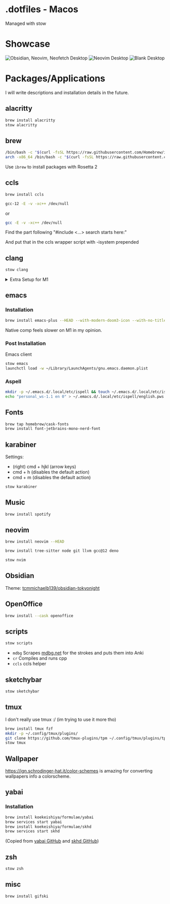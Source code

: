 # .dotfiles - Macos

Managed with stow

# Showcase

![Obsidian, Neovim, Neofetch Desktop](./assets/desktop-full.png)
![Neovim Desktop](./assets/desktop-nvim.png)
![Blank Desktop](./assets/desktop-blank.png)

# Packages/Applications

I will write descriptions and installation details in the future.

## alacritty

```bash
brew install alacritty
stow alacritty
```

## brew

```bash
/bin/bash -c "$(curl -fsSL https://raw.githubusercontent.com/Homebrew/install/HEAD/install.sh)"
arch -x86_64 /bin/bash -c "$(curl -fsSL https://raw.githubusercontent.com/Homebrew/install/master/install.sh)"
```

Use `ibrew` to install packages with Rosetta 2

## ccls

```bash
brew install ccls
```

```bash
gcc-12 -E -v -xc++ /dev/null
```

or

```bash
gcc -E -v -xc++ /dev/null
```

Find the part following "#include <...> search starts here:"

And put that in the ccls wrapper script with -isystem prepended

## clang

```bash
stow clang
```

<details>
<summary> Extra Setup for M1 </summary>

If you are getting the response (in nvim): `In included file: __float128 is not supported on this target`

Comment out the lines in `/opt/homebrew/Cellar/gcc/12.2.0/bin/../lib/gcc/current/gcc/aarch64-apple-darwin22/12/include/stddef.h`

```cpp
#if defined(__i386__) || (__APPLE__ && __aarch64__)
  __float128 __max_align_f128 __attribute__((__aligned__(__alignof(__float128))));
#endif
```

</details>

## emacs

### Installation

```bash
brew install emacs-plus --HEAD --with-modern-doom3-icon --with-no-titlebar
```

Native comp feels slower on M1 in my opinion.

### Post Installation

Emacs client

```bash
stow emacs
launchctl load -w ~/Library/LaunchAgents/gnu.emacs.daemon.plist
```

### Aspell

```bash
mkdir -p ~/.emacs.d/.local/etc/ispell && touch ~/.emacs.d/.local/etc/ispell/english.pws
echo "personal_ws-1.1 en 0" > ~/.emacs.d/.local/etc/ispell/english.pws
```

## Fonts

```bash
brew tap homebrew/cask-fonts
brew install font-jetbrains-mono-nerd-font
```

## karabiner

Settings:

- (right) cmd + hjkl (arrow keys)
- cmd + h (disables the default action)
- cmd + m (disables the default action)

```bash
stow karabiner
```

## Music

```bash
brew install spotify
```

## neovim

```bash
brew install neovim --HEAD

brew install tree-sitter node git llvm gcc@12 deno
```

```bash
stow nvim
```

## Obsidian

Theme: [tcmmichaelb139/obsidian-tokyonight](https://github.com/tcmmichaelb139/obsidian-tokyonight)

## OpenOffice

```bash
brew install --cask openoffice
```

## scripts

```bash
stow scripts
```

- `mdbg` Scrapes [mdbg.net](https://www.mdbg.net/chinese/dictionary) for the strokes and puts them into Anki
- `cr` Compiles and runs cpp
- `ccls` ccls helper

## sketchybar

```bash
stow sketchybar
```

## tmux

I don't really use tmux :/ (im trying to use it more tho)

```bash
brew install tmux fzf
mkdir -p ~/.config/tmux/plugins/
git clone https://github.com/tmux-plugins/tpm ~/.config/tmux/plugins/tpm
stow tmux
```

## Wallpaper

https://ign.schrodinger-hat.it/color-schemes is amazing for converting wallpapers info a colorscheme.

## yabai

### Installation

```bash
brew install koekeishiya/formulae/yabai
brew services start yabai
brew install koekeishiya/formulae/skhd
brew services start skhd
```

(Copied from [yabai GitHub](<https://github.com/koekeishiya/yabai/wiki/Installing-yabai-(latest-release)>) and [skhd GitHub](https://github.com/koekeishiya/skhd))

## zsh

```bash
stow zsh
```

## misc

```bash
brew install gifski
```
